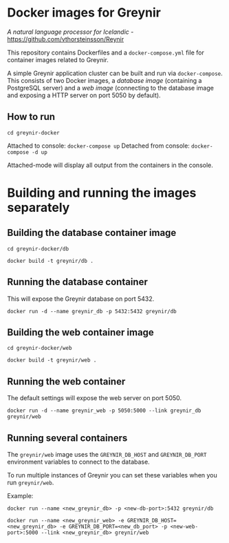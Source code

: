 # Docker images for Greynir

*A natural language processor for Icelandic* -
https://github.com/vthorsteinsson/Reynir

This repository contains Dockerfiles and a `docker-compose.yml` file
for container images related to Greynir.

A simple Greynir application cluster can be built and run via `docker-compose`.
This consists of two Docker images, a *database image* (containing
a PostgreSQL server) and a *web image* (connecting to the database
image and exposing a HTTP server on port 5050 by default).

## How to run

`cd greynir-docker`

Attached to console: `docker-compose up`
Detached from console: `docker-compose -d up`

Attached-mode will display all output from the containers in the console.

# Building and running the images separately

## Building the database container image

`cd greynir-docker/db`

`docker build -t greynir/db .`

## Running the database container

This will expose the Greynir database on port 5432.

`docker run -d --name greynir_db -p 5432:5432 greynir/db`

## Building the web container image

`cd greynir-docker/web`

`docker build -t greynir/web .`

## Running the web container

The default settings will expose the web server on port 5050.

`docker run -d --name greynir_web -p 5050:5000 --link greynir_db greynir/web`

## Running several containers

The `greynir/web` image uses the `GREYNIR_DB_HOST` and `GREYNIR_DB_PORT`
environment variables to connect to the database.

To run multiple instances of Greynir you can set these variables
when you run `greynir/web`.

Example:

`docker run --name <new_greynir_db> -p <new-db-port>:5432 greynir/db`

`docker run --name <new_greynir_web> -e GREYNIR_DB_HOST=<new_greynir_db> -e GREYNIR_DB_PORT=<new_db_port> -p <new-web-port>:5000 --link <new_greynir_db> greynir/web`
